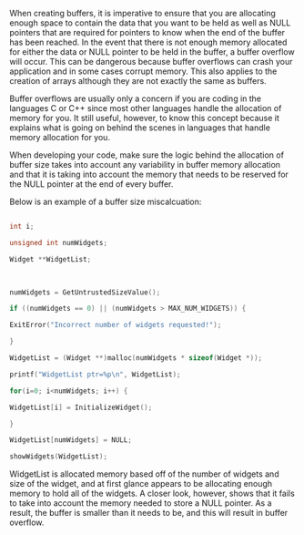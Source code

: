 When creating buffers, it is imperative to ensure that you are allocating enough space to contain the data that you want to be held as well as NULL pointers that are required for pointers to know when the end of the buffer has been reached. In the event that there is not enough memory allocated for either the data or NULL pointer to be held in the buffer, a buffer overflow will occur. This can be dangerous because buffer overflows can crash your application and in some cases corrupt memory. This also applies to the creation of arrays although they are not exactly the same as buffers. 

Buffer overflows are usually only a concern if you are coding in the languages C or C++ since most other languages handle the allocation of memory for you. It still useful, however, to know this concept because it explains what is going on behind the scenes in languages that handle memory allocation for you. 

When developing your code, make sure the logic behind the allocation of buffer size takes into account any variability in buffer memory allocation and that it is taking into account the memory that needs to be reserved for the NULL pointer at the end of every buffer. 

Below is an example of a buffer size miscalcuation: 
```C 

int i; 

unsigned int numWidgets; 

Widget **WidgetList; 

  

numWidgets = GetUntrustedSizeValue(); 

if ((numWidgets == 0) || (numWidgets > MAX_NUM_WIDGETS)) { 

ExitError("Incorrect number of widgets requested!"); 

} 

WidgetList = (Widget **)malloc(numWidgets * sizeof(Widget *)); 

printf("WidgetList ptr=%p\n", WidgetList); 

for(i=0; i<numWidgets; i++) { 

WidgetList[i] = InitializeWidget(); 

} 

WidgetList[numWidgets] = NULL; 

showWidgets(WidgetList); 

``` 

WidgetList is allocated memory based off of the number of widgets and size of the widget, and at first glance appears to be allocating enough memory to hold all of the widgets. A closer look, however, shows that it fails to take into account the memory needed to store a NULL pointer. As a result, the buffer is smaller than it needs to be, and this will result in buffer overflow. 
